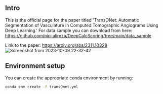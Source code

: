 ## Intro

This is the official page for the paper titled 'TransONet: Automatic Segmentation of Vasculature in Computed Tomographic Angiograms Using Deep Learning.'  For data sample you can download from here: https://github.com/pip-alireza/DeepCalcScoring/tree/main/data_sample

Link to the paper: https://arxiv.org/abs/2311.10328
![Screenshot from 2023-10-09 22-32-42](https://github.com/pip-alireza/TransOnet/assets/130691419/4aa26044-70e8-4474-b54d-feac64864efd)

## Environment setup
You can create the appropriate conda environment by running:
```bash
conda env create -f transOnet.yml
